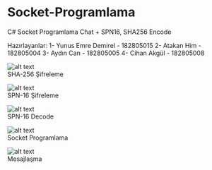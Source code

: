 # Socket-Programlama
C# Socket Programlama Chat + SPN16, SHA256 Encode

Hazırlayanlar: 
1- Yunus Emre Demirel - 182805015
2- Atakan Him - 182805004
3- Aydın Can - 182805005
4- Cihan Akgül - 182805008

![alt text](https://mryed.com/wp-content/uploads/2022/02/sha256-encryption.png) <br>
SHA-256 Şifreleme <br>

![alt text](https://mryed.com/wp-content/uploads/2022/02/spn16-encryption.png) <br>
SPN-16 Şifreleme <br>

![alt text](https://mryed.com/wp-content/uploads/2022/02/SPN16-decode.png) <br>
SPN-16 Decode <br>

![alt text](https://mryed.com/wp-content/uploads/2022/02/mesajlasma-uygulamasi.png) <br>
Socket Programlama <br>


![alt text](https://mryed.com/wp-content/uploads/2022/02/yazilim-mesajlasma-app.png) <br>
Mesajlaşma <br>
